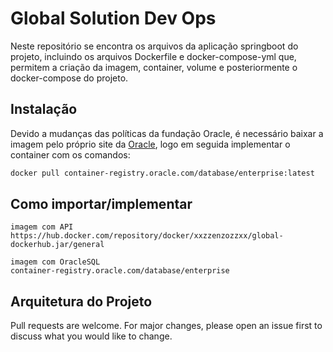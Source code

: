 # Global Solution Dev Ops
Neste repositório se encontra os arquivos da aplicação springboot do projeto, incluindo os arquivos Dockerfile e docker-compose-yml que, permitem a criação da imagem, container, volume e posteriormente o docker-compose do projeto.


## Instalação
Devido a mudanças das políticas da fundação Oracle, é necessário baixar a imagem pelo próprio site da [Oracle](https://container-registry.oracle.com/ords/f?p=113:10::::::), logo em seguida implementar o container com os comandos:

```bash
docker pull container-registry.oracle.com/database/enterprise:latest
```

## Como importar/implementar

```
imagem com API
https://hub.docker.com/repository/docker/xxzzenzozzxx/global-dockerhub.jar/general

imagem com OracleSQL 
container-registry.oracle.com/database/enterprise
```

## Arquitetura do Projeto

Pull requests are welcome. For major changes, please open an issue first
to discuss what you would like to change.
